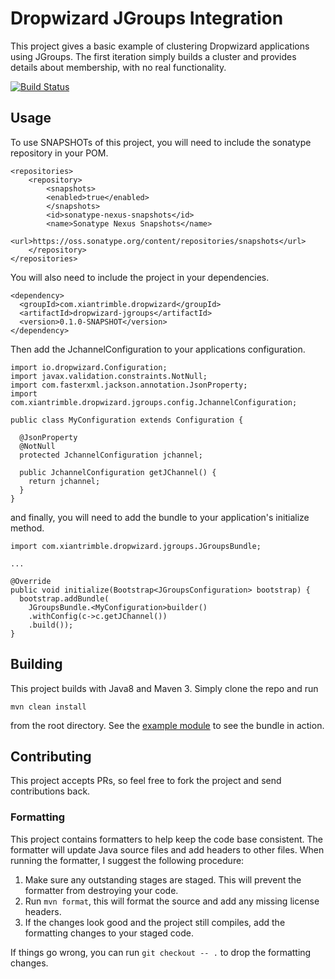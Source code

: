 # Dropwizard JGroups Integration

This project gives a basic example of clustering Dropwizard applications using JGroups.  The first iteration
simply builds a cluster and provides details about membership, with no real functionality.

[![Build Status](https://travis-ci.org/ctrimble/dropwizard-jgroups.svg)](https://travis-ci.org/ctrimble/dropwizard-jgroups)

## Usage

To use SNAPSHOTs of this project, you will need to include the sonatype repository in your POM.

```
<repositories>
    <repository>
        <snapshots>
        <enabled>true</enabled>
        </snapshots>
        <id>sonatype-nexus-snapshots</id>
        <name>Sonatype Nexus Snapshots</name>
        <url>https://oss.sonatype.org/content/repositories/snapshots</url>
    </repository>
</repositories>
```

You will also need to include the project in your dependencies.

```
<dependency>
  <groupId>com.xiantrimble.dropwizard</groupId>
  <artifactId>dropwizard-jgroups</artifactId>
  <version>0.1.0-SNAPSHOT</version>
</dependency>
```

Then add the JchannelConfiguration to your applications configuration.

```
import io.dropwizard.Configuration;
import javax.validation.constraints.NotNull;
import com.fasterxml.jackson.annotation.JsonProperty;
import com.xiantrimble.dropwizard.jgroups.config.JchannelConfiguration;

public class MyConfiguration extends Configuration {

  @JsonProperty
  @NotNull
  protected JchannelConfiguration jchannel;

  public JchannelConfiguration getJChannel() {
    return jchannel;
  }
}
```

and finally, you will need to add the bundle to your application's initialize method.

```
import com.xiantrimble.dropwizard.jgroups.JGroupsBundle;

...

@Override
public void initialize(Bootstrap<JGroupsConfiguration> bootstrap) {
  bootstrap.addBundle(
    JGroupsBundle.<MyConfiguration>builder()
    .withConfig(c->c.getJChannel())
    .build());
}
```

## Building

This project builds with Java8 and Maven 3.  Simply clone the repo and run

```
mvn clean install
```

from the root directory.  See the [example module](./example) to see the bundle in action.

## Contributing

This project accepts PRs, so feel free to fork the project and send contributions back.

### Formatting

This project contains formatters to help keep the code base consistent.  The formatter will update Java source files and add headers to other files.  When running the formatter, I suggest the following procedure:

1. Make sure any outstanding stages are staged.  This will prevent the formatter from destroying your code.
2. Run `mvn format`, this will format the source and add any missing license headers.
3. If the changes look good and the project still compiles, add the formatting changes to your staged code.

If things go wrong, you can run `git checkout -- .` to drop the formatting changes. 
